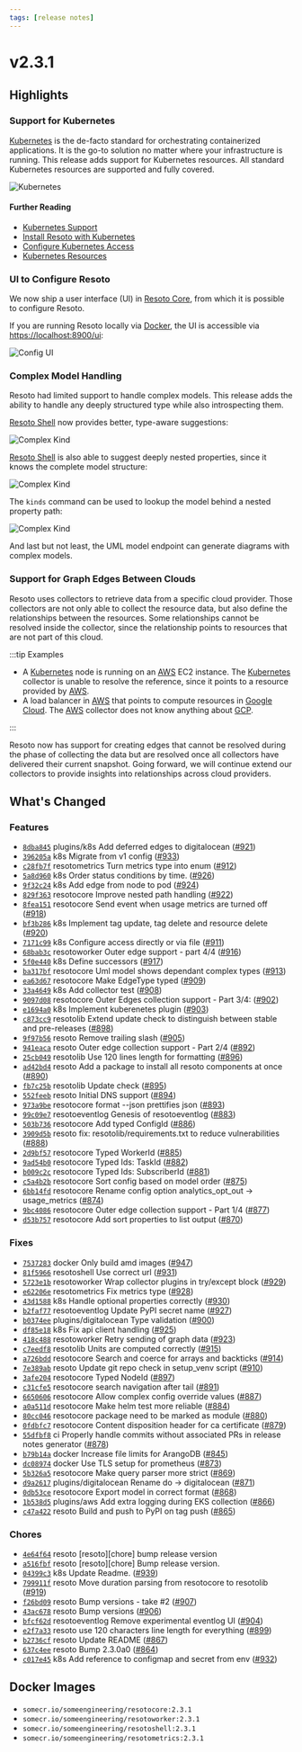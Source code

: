 ```yaml
---
tags: [release notes]
---
```


# v2.3.1

## Highlights

### Support for Kubernetes

[Kubernetes](https://kubernetes.io) is the de-facto standard for orchestrating containerized applications. It is the go-to solution no matter where your infrastructure is running. This release adds support for Kubernetes resources. All standard Kubernetes resources are supported and fully covered.

![Kubernetes](./img/kubernetes.png)

#### Further Reading

- [Kubernetes Support](/blog/2022/06/22/kubernetes-support)
- [Install Resoto with Kubernetes](/docs/getting-started/install-resoto/kubernetes)
- [Configure Kubernetes Access](/docs/getting-started/configure-cloud-provider-access/kubernetes)
- [Kubernetes Resources](/docs/reference/data-models/kubernetes)

### UI to Configure Resoto

We now ship a user interface (UI) in [Resoto Core](/docs/concepts/components/core), from which it is possible to configure Resoto.

If you are running Resoto locally via [Docker](/docs/getting-started/install-resoto/docker), the UI is accessible via [https://localhost:8900/ui](https://localhost:8900/ui):

![Config UI](./img/ui_config.png)

### Complex Model Handling

Resoto had limited support to handle complex models. This release adds the ability to handle any deeply structured type while also introspecting them.

[Resoto Shell](/docs/concepts/components/shell) now provides better, type-aware suggestions:

![Complex Kind](./img/kind_is_complex.png)

[Resoto Shell](/docs/concepts/components/shell) is also able to suggest deeply nested properties, since it knows the complete model structure:

![Complex Kind](./img/kind_nested_property_suggestions.png)

The `kinds` command can be used to lookup the model behind a nested property path:

![Complex Kind](./img/kind_lookup_type.png)

And last but not least, the UML model endpoint can generate diagrams with complex models.

### Support for Graph Edges Between Clouds

Resoto uses collectors to retrieve data from a specific cloud provider. Those collectors are not only able to collect the resource data, but also define the relationships between the resources. Some relationships cannot be resolved inside the collector, since the relationship points to resources that are not part of this cloud.

:::tip Examples

- A [Kubernetes](/docs/reference/data-models/kubernetes) node is running on an [AWS](/docs/reference/data-models/aws) EC2 instance. The [Kubernetes](/docs/reference/data-models/kubernetes) collector is unable to resolve the reference, since it points to a resource provided by [AWS](/docs/reference/data-models/aws).
- A load balancer in [AWS](/docs/reference/data-models/aws) that points to compute resources in [Google Cloud](/docs/reference/data-models/gcp). The [AWS](/docs/reference/data-models/aws) collector does not know anything about [GCP](/docs/reference/data-models/gcp).

:::

Resoto now has support for creating edges that cannot be resolved during the phase of collecting the data but are resolved once all collectors have delivered their current snapshot. Going forward, we will continue extend our collectors to provide insights into relationships across cloud providers.

<!--truncate-->

## What's Changed

### Features

- [`8dba845`](https://github.com/someengineering/resoto/commit/8dba845) <span class="badge badge--secondary">plugins/k8s</span> Add deferred edges to digitalocean ([#921](https://github.com/someengineering/resoto/pull/921))
- [`396205a`](https://github.com/someengineering/resoto/commit/396205a) <span class="badge badge--secondary">k8s</span> Migrate from v1 config ([#933](https://github.com/someengineering/resoto/pull/933))
- [`c28fb7f`](https://github.com/someengineering/resoto/commit/c28fb7f) <span class="badge badge--secondary">resotometrics</span> Turn metrics type into enum ([#912](https://github.com/someengineering/resoto/pull/912))
- [`5a8d960`](https://github.com/someengineering/resoto/commit/5a8d960) <span class="badge badge--secondary">k8s</span> Order status conditions by time. ([#926](https://github.com/someengineering/resoto/pull/926))
- [`9f32c24`](https://github.com/someengineering/resoto/commit/9f32c24) <span class="badge badge--secondary">k8s</span> Add edge from node to pod ([#924](https://github.com/someengineering/resoto/pull/924))
- [`829f363`](https://github.com/someengineering/resoto/commit/829f363) <span class="badge badge--secondary">resotocore</span> Improve nested path handling ([#922](https://github.com/someengineering/resoto/pull/922))
- [`8fea151`](https://github.com/someengineering/resoto/commit/8fea151) <span class="badge badge--secondary">resotocore</span> Send event when usage metrics are turned off ([#918](https://github.com/someengineering/resoto/pull/918))
- [`bf3b286`](https://github.com/someengineering/resoto/commit/bf3b286) <span class="badge badge--secondary">k8s</span> Implement tag update, tag delete and resource delete ([#920](https://github.com/someengineering/resoto/pull/920))
- [`7171c99`](https://github.com/someengineering/resoto/commit/7171c99) <span class="badge badge--secondary">k8s</span> Configure access directly or via file ([#911](https://github.com/someengineering/resoto/pull/911))
- [`68bab3c`](https://github.com/someengineering/resoto/commit/68bab3c) <span class="badge badge--secondary">resotoworker</span> Outer edge support - part 4/4 ([#916](https://github.com/someengineering/resoto/pull/916))
- [`5f0e440`](https://github.com/someengineering/resoto/commit/5f0e440) <span class="badge badge--secondary">k8s</span> Define successors ([#917](https://github.com/someengineering/resoto/pull/917))
- [`ba317bf`](https://github.com/someengineering/resoto/commit/ba317bf) <span class="badge badge--secondary">resotocore</span> Uml model shows dependant complex types ([#913](https://github.com/someengineering/resoto/pull/913))
- [`ea63d67`](https://github.com/someengineering/resoto/commit/ea63d67) <span class="badge badge--secondary">resotocore</span> Make EdgeType typed ([#909](https://github.com/someengineering/resoto/pull/909))
- [`33a4649`](https://github.com/someengineering/resoto/commit/33a4649) <span class="badge badge--secondary">k8s</span> Add collector test ([#908](https://github.com/someengineering/resoto/pull/908))
- [`9097d08`](https://github.com/someengineering/resoto/commit/9097d08) <span class="badge badge--secondary">resotocore</span> Outer Edges collection support - Part 3/4: ([#902](https://github.com/someengineering/resoto/pull/902))
- [`e1694a0`](https://github.com/someengineering/resoto/commit/e1694a0) <span class="badge badge--secondary">k8s</span> Implement kuberenetes plugin ([#903](https://github.com/someengineering/resoto/pull/903))
- [`c873cc9`](https://github.com/someengineering/resoto/commit/c873cc9) <span class="badge badge--secondary">resotolib</span> Extend update check to distinguish between stable and pre-releases ([#898](https://github.com/someengineering/resoto/pull/898))
- [`9f97b56`](https://github.com/someengineering/resoto/commit/9f97b56) <span class="badge badge--secondary">resoto</span> Remove trailing slash ([#905](https://github.com/someengineering/resoto/pull/905))
- [`941eaca`](https://github.com/someengineering/resoto/commit/941eaca) <span class="badge badge--secondary">resoto</span> Outer edge collection support - Part 2/4 ([#892](https://github.com/someengineering/resoto/pull/892))
- [`25cb049`](https://github.com/someengineering/resoto/commit/25cb049) <span class="badge badge--secondary">resotolib</span> Use 120 lines length for formatting ([#896](https://github.com/someengineering/resoto/pull/896))
- [`ad42bd4`](https://github.com/someengineering/resoto/commit/ad42bd4) <span class="badge badge--secondary">resoto</span> Add a package to install all resoto components at once ([#890](https://github.com/someengineering/resoto/pull/890))
- [`fb7c25b`](https://github.com/someengineering/resoto/commit/fb7c25b) <span class="badge badge--secondary">resotolib</span> Update check ([#895](https://github.com/someengineering/resoto/pull/895))
- [`552feeb`](https://github.com/someengineering/resoto/commit/552feeb) <span class="badge badge--secondary">resoto</span> Initial DNS support ([#894](https://github.com/someengineering/resoto/pull/894))
- [`973a9be`](https://github.com/someengineering/resoto/commit/973a9be) <span class="badge badge--secondary">resotocore</span> format --json prettifies json ([#893](https://github.com/someengineering/resoto/pull/893))
- [`99c09e7`](https://github.com/someengineering/resoto/commit/99c09e7) <span class="badge badge--secondary">resotoeventlog</span> Genesis of resotoeventlog ([#883](https://github.com/someengineering/resoto/pull/883))
- [`503b736`](https://github.com/someengineering/resoto/commit/503b736) <span class="badge badge--secondary">resotocore</span> Add typed ConfigId ([#886](https://github.com/someengineering/resoto/pull/886))
- [`3909d5b`](https://github.com/someengineering/resoto/commit/3909d5b) <span class="badge badge--secondary">resoto</span> fix: resotolib/requirements.txt to reduce vulnerabilities ([#888](https://github.com/someengineering/resoto/pull/888))
- [`2d9bf57`](https://github.com/someengineering/resoto/commit/2d9bf57) <span class="badge badge--secondary">resotocore</span> Typed WorkerId ([#885](https://github.com/someengineering/resoto/pull/885))
- [`9ad54b0`](https://github.com/someengineering/resoto/commit/9ad54b0) <span class="badge badge--secondary">resotocore</span> Typed Ids: TaskId ([#882](https://github.com/someengineering/resoto/pull/882))
- [`b009c2c`](https://github.com/someengineering/resoto/commit/b009c2c) <span class="badge badge--secondary">resotocore</span> Typed Ids: SubscriberId ([#881](https://github.com/someengineering/resoto/pull/881))
- [`c5a4b2b`](https://github.com/someengineering/resoto/commit/c5a4b2b) <span class="badge badge--secondary">resotocore</span> Sort config based on model order ([#875](https://github.com/someengineering/resoto/pull/875))
- [`6bb14fd`](https://github.com/someengineering/resoto/commit/6bb14fd) <span class="badge badge--secondary">resotocore</span> Rename config option analytics_opt_out -> usage_metrics ([#874](https://github.com/someengineering/resoto/pull/874))
- [`9bc4086`](https://github.com/someengineering/resoto/commit/9bc4086) <span class="badge badge--secondary">resotocore</span> Outer edge collection support - Part 1/4 ([#877](https://github.com/someengineering/resoto/pull/877))
- [`d53b757`](https://github.com/someengineering/resoto/commit/d53b757) <span class="badge badge--secondary">resotocore</span> Add sort properties to list output ([#870](https://github.com/someengineering/resoto/pull/870))

### Fixes

- [`7537283`](https://github.com/someengineering/resoto/commit/7537283) <span class="badge badge--secondary">docker</span> Only build amd images ([#947](https://github.com/someengineering/resoto/pull/947))
- [`81f5966`](https://github.com/someengineering/resoto/commit/81f5966) <span class="badge badge--secondary">resotoshell</span> Use correct url ([#931](https://github.com/someengineering/resoto/pull/931))
- [`5723e1b`](https://github.com/someengineering/resoto/commit/5723e1b) <span class="badge badge--secondary">resotoworker</span> Wrap collector plugins in try/except block ([#929](https://github.com/someengineering/resoto/pull/929))
- [`e62206e`](https://github.com/someengineering/resoto/commit/e62206e) <span class="badge badge--secondary">resotometrics</span> Fix metrics type ([#928](https://github.com/someengineering/resoto/pull/928))
- [`43d1588`](https://github.com/someengineering/resoto/commit/43d1588) <span class="badge badge--secondary">k8s</span> Handle optional properties correctly ([#930](https://github.com/someengineering/resoto/pull/930))
- [`b2faf77`](https://github.com/someengineering/resoto/commit/b2faf77) <span class="badge badge--secondary">resotoeventlog</span> Update PyPI secret name ([#927](https://github.com/someengineering/resoto/pull/927))
- [`b0374ee`](https://github.com/someengineering/resoto/commit/b0374ee) <span class="badge badge--secondary">plugins/digitalocean</span> Type validation ([#900](https://github.com/someengineering/resoto/pull/900))
- [`df85e18`](https://github.com/someengineering/resoto/commit/df85e18) <span class="badge badge--secondary">k8s</span> Fix api client handling ([#925](https://github.com/someengineering/resoto/pull/925))
- [`418c488`](https://github.com/someengineering/resoto/commit/418c488) <span class="badge badge--secondary">resotoworker</span> Retry sending of graph data ([#923](https://github.com/someengineering/resoto/pull/923))
- [`c7eedf8`](https://github.com/someengineering/resoto/commit/c7eedf8) <span class="badge badge--secondary">resotolib</span> Units are computed correctly ([#915](https://github.com/someengineering/resoto/pull/915))
- [`a726bdd`](https://github.com/someengineering/resoto/commit/a726bdd) <span class="badge badge--secondary">resotocore</span> Search and coerce for arrays and backticks ([#914](https://github.com/someengineering/resoto/pull/914))
- [`7e389ab`](https://github.com/someengineering/resoto/commit/7e389ab) <span class="badge badge--secondary">resoto</span> Update git repo check in setup_venv script ([#910](https://github.com/someengineering/resoto/pull/910))
- [`3afe204`](https://github.com/someengineering/resoto/commit/3afe204) <span class="badge badge--secondary">resotocore</span> Typed NodeId ([#897](https://github.com/someengineering/resoto/pull/897))
- [`c31cfe5`](https://github.com/someengineering/resoto/commit/c31cfe5) <span class="badge badge--secondary">resotocore</span> search navigation after tail ([#891](https://github.com/someengineering/resoto/pull/891))
- [`6650606`](https://github.com/someengineering/resoto/commit/6650606) <span class="badge badge--secondary">resotocore</span> Allow complex config override values ([#887](https://github.com/someengineering/resoto/pull/887))
- [`a0a511d`](https://github.com/someengineering/resoto/commit/a0a511d) <span class="badge badge--secondary">resotocore</span> Make helm test more reliable ([#884](https://github.com/someengineering/resoto/pull/884))
- [`80cc046`](https://github.com/someengineering/resoto/commit/80cc046) <span class="badge badge--secondary">resotocore</span> package need to be marked as module ([#880](https://github.com/someengineering/resoto/pull/880))
- [`0fdbfc7`](https://github.com/someengineering/resoto/commit/0fdbfc7) <span class="badge badge--secondary">resotocore</span> Content disposition header for ca certificate ([#879](https://github.com/someengineering/resoto/pull/879))
- [`55dfbf8`](https://github.com/someengineering/resoto/commit/55dfbf8) <span class="badge badge--secondary">ci</span> Properly handle commits without associated PRs in release notes generator ([#878](https://github.com/someengineering/resoto/pull/878))
- [`b79b14a`](https://github.com/someengineering/resoto/commit/b79b14a) <span class="badge badge--secondary">docker</span> Increase file limits for ArangoDB ([#845](https://github.com/someengineering/resoto/pull/845))
- [`dc08974`](https://github.com/someengineering/resoto/commit/dc08974) <span class="badge badge--secondary">docker</span> Use TLS setup for prometheus ([#873](https://github.com/someengineering/resoto/pull/873))
- [`5b326a5`](https://github.com/someengineering/resoto/commit/5b326a5) <span class="badge badge--secondary">resotocore</span> Make query parser more strict ([#869](https://github.com/someengineering/resoto/pull/869))
- [`d9a2617`](https://github.com/someengineering/resoto/commit/d9a2617) <span class="badge badge--secondary">plugins/digitalocean</span> Rename do -> digitalocean ([#871](https://github.com/someengineering/resoto/pull/871))
- [`0db53ce`](https://github.com/someengineering/resoto/commit/0db53ce) <span class="badge badge--secondary">resotocore</span> Export model in correct format ([#868](https://github.com/someengineering/resoto/pull/868))
- [`1b538d5`](https://github.com/someengineering/resoto/commit/1b538d5) <span class="badge badge--secondary">plugins/aws</span> Add extra logging during EKS collection ([#866](https://github.com/someengineering/resoto/pull/866))
- [`c47a422`](https://github.com/someengineering/resoto/commit/c47a422) <span class="badge badge--secondary">resoto</span> Build and push to PyPI on tag push ([#865](https://github.com/someengineering/resoto/pull/865))

### Chores

- [`4e64f64`](https://github.com/someengineering/resoto/commit/4e64f64) <span class="badge badge--secondary">resoto</span> [resoto][chore] bump release version
- [`a516fbf`](https://github.com/someengineering/resoto/commit/a516fbf) <span class="badge badge--secondary">resoto</span> [resoto][chore] Bump release version.
- [`04399c3`](https://github.com/someengineering/resoto/commit/04399c3) <span class="badge badge--secondary">k8s</span> Update Readme. ([#939](https://github.com/someengineering/resoto/pull/939))
- [`799911f`](https://github.com/someengineering/resoto/commit/799911f) <span class="badge badge--secondary">resoto</span> Move duration parsing from resotocore to resotolib ([#919](https://github.com/someengineering/resoto/pull/919))
- [`f26bd09`](https://github.com/someengineering/resoto/commit/f26bd09) <span class="badge badge--secondary">resoto</span> Bump versions - take #2 ([#907](https://github.com/someengineering/resoto/pull/907))
- [`43ac678`](https://github.com/someengineering/resoto/commit/43ac678) <span class="badge badge--secondary">resoto</span> Bump versions ([#906](https://github.com/someengineering/resoto/pull/906))
- [`bfcf62d`](https://github.com/someengineering/resoto/commit/bfcf62d) <span class="badge badge--secondary">resotoeventlog</span> Remove experimental eventlog UI ([#904](https://github.com/someengineering/resoto/pull/904))
- [`e2f7a33`](https://github.com/someengineering/resoto/commit/e2f7a33) <span class="badge badge--secondary">resoto</span> use 120 characters line length for everything ([#899](https://github.com/someengineering/resoto/pull/899))
- [`b2736cf`](https://github.com/someengineering/resoto/commit/b2736cf) <span class="badge badge--secondary">resoto</span> Update README ([#867](https://github.com/someengineering/resoto/pull/867))
- [`637c4ee`](https://github.com/someengineering/resoto/commit/637c4ee) <span class="badge badge--secondary">resoto</span> Bump 2.3.0a0 ([#864](https://github.com/someengineering/resoto/pull/864))
- [`c017e45`](https://github.com/someengineering/resoto/commit/c017e45) <span class="badge badge--secondary">k8s</span> Add reference to configmap and secret from env ([#932](https://github.com/someengineering/resoto/pull/932))

## Docker Images

- `somecr.io/someengineering/resotocore:2.3.1`
- `somecr.io/someengineering/resotoworker:2.3.1`
- `somecr.io/someengineering/resotoshell:2.3.1`
- `somecr.io/someengineering/resotometrics:2.3.1`
